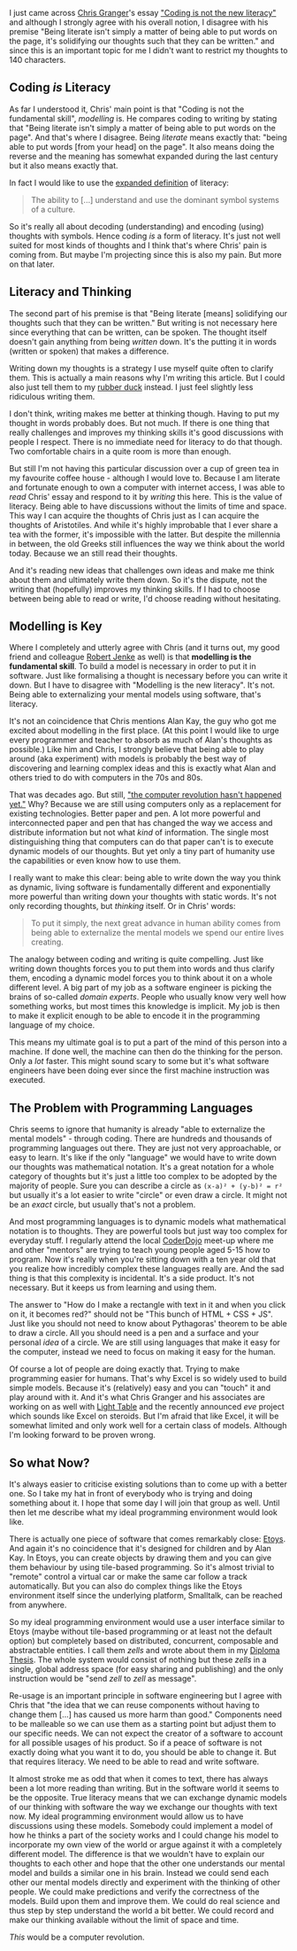 I just came across [Chris Granger][chris]'s essay ["Coding is not the new literacy"][essay] and although I strongly agree with his overall notion, I disagree with his premise "Being literate isn't simply a matter of being able to put words on the page, it's solidifying our thoughts such that they can be written." and since this is an important topic for me I didn't want to restrict my thoughts to 140 characters.

[chris]: http://twitter.com/ibdknox
[essay]: http://www.chris-granger.com/2015/01/26/coding-is-not-the-new-literacy/


## Coding *is* Literacy

As far I understood it, Chris' main point is that "Coding is not the fundamental skill", *modelling* is. He compares coding to writing by stating that "Being literate isn't simply a matter of being able to put words on the page". And that's where I disagree. Being *literate* means exactly that: "being able to put words [from your head] on the page". It also means doing the reverse and the meaning has somewhat expanded during the last century but it also means exactly that.

In fact I would like to use the [expanded definition][Wikipedia] of literacy:

> The ability to [...] understand and use the dominant symbol systems of a culture.

So it's really all about decoding (understanding) and encoding (using) thoughts with symbols. Hence coding *is* a form of literacy. It's just not well suited for most kinds of thoughts and I think that's where Chris' pain is coming from. But maybe I'm projecting since this is also my pain. But more on that later.	
	
[Wikipedia]: http://en.wikipedia.org/wiki/Literacy


## Literacy and Thinking

The second part of his premise is that "Being literate [means] solidifying our thoughts such that they can be written." But writing is not necessary here since everything that can be written, can be spoken. The thought itself doesn't gain anything from being *written* down. It's the putting it in words (written or spoken) that makes a difference.

Writing down my thoughts is a strategy I use myself quite often to clarify them. This is actually a main reasons why I'm writing this article. But I could also just tell them to my [rubber duck] instead. I just feel slightly less ridiculous writing them.

I don't think, writing makes me better at thinking though. Having to put my thought in words probably does. But not much. If there is one thing that really challenges and improves my thinking skills it's good discussions with people I respect. There is no immediate need for literacy to do that though. Two comfortable chairs in a quite room is more than enough.

But still I'm not having this particular discussion over a cup of green tea in my favourite coffee house - although I would love to. Because I am literate and fortunate enough to own a computer with internet access, I was able to *read* Chris' essay and respond to it by *writing* this here. This is the value of literacy. Being able to have discussions without the limits of time and space. This way I can acquire the thoughts of Chris just as I can acquire the thoughts of Aristotiles. And while it's highly improbable that I ever share a tea with the former, it's impossible with the latter. But despite the millennia in between, the old Greeks still influences the way we think about the world today. Because we an still read their thoughts.

And it's reading new ideas that challenges own ideas and make me think about them and ultimately write them down. So it's the dispute, not the writing that (hopefully) improves my thinking skills. If I had to choose between being able to read or write, I'd choose reading without hesitating. 

[rubber duck]: http://en.wikipedia.org/wiki/Rubber_duck_debugging


## Modelling is Key

Where I completely and utterly agree with Chris (and it turns out, my good friend and colleague [Robert Jenke] as well) is that **modelling is the fundamental skill**. To build a model is necessary in order to put it in software. Just like formalising a thought is necessary before you can write it down. But I have to disagree with "Modelling is the new literacy". It's not. Being able to externalizing your mental models using software, that's literacy.

It's not an coincidence that Chris mentions Alan Kay, the guy who got me excited about modelling in the first place. (At this point I would like to urge every programmer and teacher to absorb as much of Alan's thoughts as possible.) Like him and Chris, I strongly believe that being able to play around (aka experiment) with models is probably the best way of discovering and learning complex ideas and this is exactly what Alan and others tried to do with computers in the 70s and 80s.

That was decades ago. But still, ["the computer revolution hasn't happened yet."][oopsla97] Why? Because we are still using computers only as a replacement for existing technologies. Better paper and pen. A lot more powerful and interconnected paper and pen that has changed the way we access and distribute information but not what *kind* of information. The single most distinguishing thing that computers can do that paper can't is to execute dynamic models of our thoughts. But yet only a tiny part of humanity use the capabilities or even know how to use them.

I really want to make this clear: being able to write down the way you think as dynamic, living software is fundamentally different and exponentially more powerful than writing down your thoughts with static words. It's not only recording thoughts, but *thinking* itself. Or in Chris' words:

> To put it simply, the next great advance in human ability comes from being able to externalize the mental models we spend our entire lives creating.
	
The analogy between coding and writing is quite compelling. Just like writing down thoughts forces you to put them into words and thus clarify them, encoding a dynamic model forces you to think about it on a whole different level. A big part of my job as a software engineer is picking the brains of so-called *domain experts*. People who usually know very well how something works, but most times this knowledge is implicit. My job is then to make it explicit enough to be able to encode it in the programming language of my choice.

This means my ultimate goal is to put a part of the mind of this person into a machine. If done well, the machine can then do the thinking for the person. Only a *lot* faster. This might sound scary to some but it's what software engineers have been doing ever since the first machine instruction was executed.

[Robert Jenke]: https://twitter.com/rjenke/status/573794551888015360
[oopsla97]: https://www.youtube.com/watch?v=oKg1hTOQXoY


## The Problem with Programming Languages

Chris seems to ignore that humanity is already "able to externalize the mental models" - through coding. There are hundreds and thousands of programming languages out there. They are just not very approachable, or easy to learn. It's like if the only "language" we would have to write down our thoughts was mathematical notation. It's a great notation for a whole category of thoughts but it's just a little too complex to be adopted by the majority of people. Sure you can describe a circle as `(x-a)² + (y-b)² = r²` but usually it's a lot easier to write "circle" or even draw a circle. It might not be an *exact* circle, but usually that's not a problem.

And most programming languages is to dynamic models what mathematical notation is to thoughts. They are powerful tools but just way too complex for everyday stuff. I regularly attend the local [CoderDojo] meet-up where me and other "mentors" are trying to teach young people aged 5-15 how to program. Now it's really when you're sitting down with a ten year old that you realize how incredibly complex these languages really are. And the sad thing is that this complexity is incidental. It's a side product. It's not necessary. But it keeps us from learning and using them.

The answer to "How do I make a rectangle with text in it and when you click on it, it becomes red?" should not be "This bunch of HTML + CSS + JS". Just like you should not need to know about Pythagoras' theorem to be able to draw a circle. All you should need is a pen and a surface and your personal *idea* of a circle. We are still using languages that make it easy for the computer, instead we need to focus on making it easy for the human.

Of course a lot of people are doing exactly that. Trying to make programming easier for humans. That's why Excel is so widely used to build simple models. Because it's (relatively) easy and you can "touch" it and play around with it. And it's what Chris Granger and his associates are working on as well with [Light Table] and the recently announced *eve* project which sounds like Excel on steroids. But I'm afraid that like Excel, it will be somewhat limited and only work well for a certain class of models. Although I'm looking forward to be proven wrong.

[CoderDojo]: https://coderdojo.com/
[Light Table]: http://lighttable.com/


## So what Now?

It's always easier to criticise existing solutions than to come up with a better one. So I take my hat in front of everybody who is trying and doing something about it. I hope that some day I will join that group as well. Until then let me describe what my ideal programming environment would look like.

There is actually one piece of software that comes remarkably close: [Etoys]. And again it's no coincidence that it's designed for children and by Alan Kay. In Etoys, you can create objects by drawing them and you can give them behaviour by using tile-based programming. So it's almost trivial to "remote" control a virtual car or make the same car follow a track automatically. But you can also do complex things like the Etoys environment itself since the underlying platform, Smalltalk, can be reached from anywhere.

So my ideal programming environment would use a user interface similar to Etoys (maybe without tile-based programming or at least not the default option) but completely based on distributed, concurrent, composable and abstractable entities. I call them *zells* and wrote about them in my [Diploma Thesis]. The whole system would consist of nothing but these *zells* in a single, global address space (for easy sharing and publishing) and the only instruction would be "send *zell* to *zell* as message".

Re-usage is an important principle in software engineering but I agree with Chris that "the idea that we can reuse components without having to change them [...] has caused us more harm than good." Components need to be malleable so we can use them as a starting point but adjust them to our specific needs. We can not expect the creator of a software to account for all possible usages of his product. So if a peace of software is not exactly doing what you want it to do, you should be able to change it. But that requires literacy. We need to be able to read and write software.

It almost stroke me as odd that when it comes to text, there has always been a lot more reading than writing. But in the software world it seems to be the opposite. True literacy means that we can exchange dynamic models of our thinking with software the way we exchange our thoughts with text now. My ideal programming environment would allow us to have discussions using these models. Somebody could implement a model of how he thinks a part of the society works and I could change his model to incorporate my own view of the world or argue against it with a completely different model. The difference is that we wouldn't have to explain our thoughts to each other and hope that the other one understands our mental model and builds a similar one in his brain. Instead we could send each other our mental models directly and experiment with the thinking of other people. We could make predictions and verify the correctness of the models. Build upon them and improve them. We could do real science and thus step by step understand the world a bit better. We could record and make our thinking available without the limit of space and time.

*This* would be a computer revolution.

[Etoys]: http://www.squeakland.org/
[Diploma Thesis]: https://www.researchgate.net/publication/50841568_Design_and_implementation_of_a_distributed_software_platform_based_on_asynchronous_messages